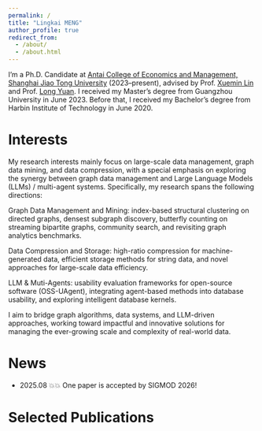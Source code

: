 ```yaml
---
permalink: /
title: "Lingkai MENG"
author_profile: true
redirect_from: 
  - /about/
  - /about.html
---
```


I’m a Ph.D. Candidate at [Antai College of Economics and Management, Shanghai Jiao Tong University](https://www.acem.sjtu.edu.cn/) (2023–present), advised by Prof. [Xuemin Lin](https://scholar.google.com/citations?user=j6rglkYAAAAJ&hl=en) and Prof. [Long Yuan](https://longyuancn.github.io/). I received my Master’s degree from Guangzhou University in June 2023. Before that, I received my Bachelor’s degree from Harbin Institute of Technology in June 2020.

Interests
======
My research interests mainly focus on large-scale data management, graph data mining, and data compression, with a special emphasis on exploring the synergy between graph data management and Large Language Models (LLMs) / multi-agent systems. Specifically, my research spans the following directions:

Graph Data Management and Mining: index-based structural clustering on directed graphs, densest subgraph discovery, butterfly counting on streaming bipartite graphs, community search, and revisiting graph analytics benchmarks.

Data Compression and Storage: high-ratio compression for machine-generated data, efficient storage methods for string data, and novel approaches for large-scale data efficiency.

LLM & Muti-Agents: usability evaluation frameworks for open-source software (OSS-UAgent), integrating agent-based methods into database usability, and exploring intelligent database kernels.

I aim to bridge graph algorithms, data systems, and LLM-driven approaches, working toward impactful and innovative solutions for managing the ever-growing scale and complexity of real-world data.


News
======
- 2025.08 💥💥 One paper is accepted by SIGMOD 2026!

Selected Publications
======
